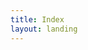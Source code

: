 ```yaml
---
title: Index
layout: landing
---
```

<!-- Icons Grid -->
<!-- <section class="features-icons bg-light text-center"> -->
<!--   <div class="container"> -->
<!--     <div class="row"> -->
<!--       <div class="col-lg-4"> -->
<!--         <div class="features-icons-item mx-auto mb-5 mb-lg-0 mb-lg-3"> -->
<!--           <div class="features-icons-icon d-flex"> -->
<!--             <i class="icon-screen-desktop m-auto text-primary"></i> -->
<!--           </div> -->
<!--           <h3>Fully Responsive</h3> -->
<!--           <p class="lead mb-0">This theme will look great on any device, no matter the size!</p> -->
<!--         </div> -->
<!--       </div> -->
<!--       <div class="col-lg-4"> -->
<!--         <div class="features-icons-item mx-auto mb-5 mb-lg-0 mb-lg-3"> -->
<!--           <div class="features-icons-icon d-flex"> -->
<!--             <i class="icon-layers m-auto text-primary"></i> -->
<!--           </div> -->
<!--           <h3>Bootstrap 4 Ready</h3> -->
<!--           <p class="lead mb-0">Featuring the latest build of the new Bootstrap 4 framework!</p> -->
<!--         </div> -->
<!--       </div> -->
<!--       <div class="col-lg-4"> -->
<!--         <div class="features-icons-item mx-auto mb-0 mb-lg-3"> -->
<!--           <div class="features-icons-icon d-flex"> -->
<!--             <i class="icon-check m-auto text-primary"></i> -->
<!--           </div> -->
<!--           <h3>Easy to Use</h3> -->
<!--           <p class="lead mb-0">Ready to use with your own content, or customize the source files!</p> -->
<!--         </div> -->
<!--       </div> -->
<!--     </div> -->
<!--   </div> -->
<!-- </section> -->

<!-- Image Showcases -->
<!-- <section class="showcase"> -->
<!--   <div class="container-fluid p-0"> -->
<!--     <div class="row no-gutters"> -->

<!--       <div class="col-lg-6 order-lg-2 text-white showcase-img" style="background-image: url('assets/img/bg-showcase-1.jpg');"></div> -->
<!--       <div class="col-lg-6 order-lg-1 my-auto showcase-text"> -->
<!--         <h2>Some Climate Related Text</h2> -->
<!--         <p class="lead mb-0">When you use a theme created by Start Bootstrap, you know that the theme will look great on any device, whether it's a phone, tablet, or desktop the page will behave responsively!</p> -->
<!--       </div> -->
<!--     </div> -->
<!--     <div class="row no-gutters"> -->
<!--       <div class="col-lg-6 text-white showcase-img" style="background-image: url('assets/img/bg-showcase-2.jpg');"></div> -->
<!--       <div class="col-lg-6 my-auto showcase-text"> -->
<!--         <h2>Updated For Bootstrap 4</h2> -->
<!--         <p class="lead mb-0">Newly improved, and full of great utility classes, Bootstrap 4 is leading the way in mobile responsive web development! All of the themes on Start Bootstrap are now using Bootstrap 4!</p> -->
<!--       </div> -->
<!--     </div> -->
<!--     <div class="row no-gutters"> -->
<!--       <div class="col-lg-6 order-lg-2 text-white showcase-img" style="background-image: url('assets/img/bg-showcase-3.jpg');"></div> -->
<!--       <div class="col-lg-6 order-lg-1 my-auto showcase-text"> -->
<!--         <h2>Easy to Use &amp; Customize</h2> -->
<!--         <p class="lead mb-0">Landing Page is just HTML and CSS with a splash of SCSS for users who demand some deeper customization options. Out of the box, just add your content and images, and your new landing page will be ready to go!</p> -->
<!--       </div> -->
<!--     </div> -->
<!--   </div> -->
<!-- </section> -->

<!-- Testimonials -->
<!-- <section class="testimonials text-center bg-light"> -->
<!--   <div class="container"> -->
<!--     <h2 class="mb-5">What people are saying...</h2> -->
<!--     <div class="row"> -->
<!--       <div class="col-lg-4"> -->
<!--         <div class="testimonial-item mx-auto mb-5 mb-lg-0"> -->
<!--           <img class="img-fluid rounded-circle mb-3" src="assets/img/testimonials-1.jpg" alt=""> -->
<!--           <h5>Margaret E.</h5> -->
<!--           <p class="font-weight-light mb-0">"This is fantastic! Thanks so much guys!"</p> -->
<!--         </div> -->
<!--       </div> -->
<!--       <div class="col-lg-4"> -->
<!--         <div class="testimonial-item mx-auto mb-5 mb-lg-0"> -->
<!--           <img class="img-fluid rounded-circle mb-3" src="assets/img/testimonials-2.jpg" alt=""> -->
<!--           <h5>Fred S.</h5> -->
<!--           <p class="font-weight-light mb-0">"Bootstrap is amazing. I've been using it to create lots of super nice landing pages."</p> -->
<!--         </div> -->
<!--       </div> -->
<!--       <div class="col-lg-4"> -->
<!--         <div class="testimonial-item mx-auto mb-5 mb-lg-0"> -->
<!--           <img class="img-fluid rounded-circle mb-3" src="assets/img/testimonials-3.jpg" alt=""> -->
<!--           <h5>Sarah W.</h5> -->
<!--           <p class="font-weight-light mb-0">"Thanks so much for making these free resources available to us!"</p> -->
<!--         </div> -->
<!--       </div> -->
<!--     </div> -->
<!--   </div> -->
<!-- </section> -->
